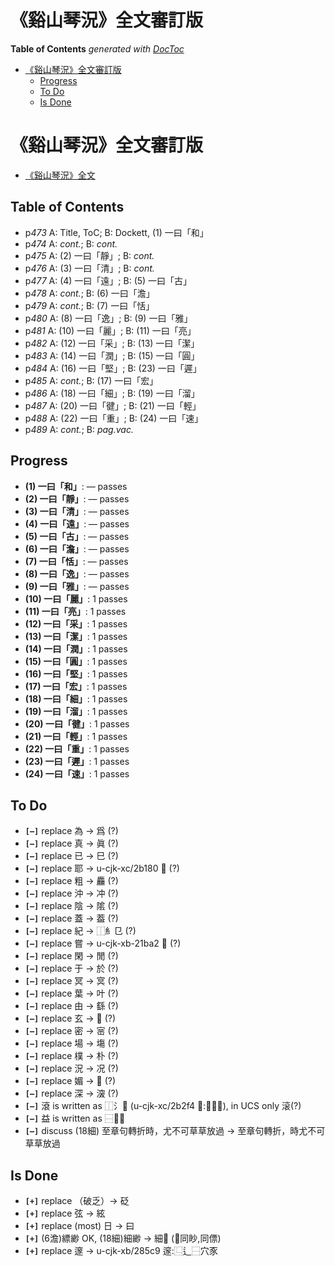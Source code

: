 

# 《谿山琴況》全文審訂版

<!-- START doctoc generated TOC please keep comment here to allow auto update -->
<!-- DON'T EDIT THIS SECTION, INSTEAD RE-RUN doctoc TO UPDATE -->
**Table of Contents**  *generated with [DocToc](https://github.com/thlorenz/doctoc)*

- [《谿山琴況》全文審訂版](#%E8%B0%BF%E5%B1%B1%E7%90%B4%E6%B3%81%E5%85%A8%E6%96%87%E5%AF%A9%E8%A8%82%E7%89%88)
  - [Progress](#progress)
  - [To Do](#to-do)
  - [Is Done](#is-done)

<!-- END doctoc generated TOC please keep comment here to allow auto update -->


# 《谿山琴況》全文審訂版


* [《谿山琴況》全文](./xishanqinkuang.text.md)

## Table of Contents

* p*473* A: Title, ToC; B: Dockett, (1) 一曰「和」
* p*474* A: *cont.*; B: *cont.*
* p*475* A: (2) 一曰「靜」; B: *cont.*
* p*476* A: (3) 一曰「清」; B: *cont.*
* p*477* A: (4) 一曰「遠」; B: (5) 一曰「古」
* p*478* A: *cont.*; B: (6) 一曰「澹」
* p*479* A: *cont.*; B: (7) 一曰「恬」
* p*480* A: (8) 一曰「逸」; B: (9) 一曰「雅」
* p*481* A: (10) 一曰「麗」; B: (11) 一曰「亮」
* p*482* A: (12) 一曰「采」; B: (13) 一曰「潔」
* p*483* A: (14) 一曰「潤」; B: (15) 一曰「圓」
* p*484* A: (16) 一曰「堅」; B: (23) 一曰「遲」
* p*485* A: *cont.*; B: (17) 一曰「宏」
* p*486* A: (18) 一曰「細」; B: (19) 一曰「溜」
* p*487* A: (20) 一曰「徤」; B: (21) 一曰「輕」
* p*488* A: (22) 一曰「重」; B: (24) 一曰「速」
* p*489* A: *cont.*; B: *pag.vac.*





## Progress

* **(1) 一曰「和」**: — passes
* **(2) 一曰「靜」**: — passes
* **(3) 一曰「清」**: — passes
* **(4) 一曰「遠」**: — passes
* **(5) 一曰「古」**: — passes
* **(6) 一曰「澹」**: — passes
* **(7) 一曰「恬」**: — passes
* **(8) 一曰「逸」**: — passes
* **(9) 一曰「雅」**: — passes
* **(10) 一曰「麗」**: 1 passes
* **(11) 一曰「亮」**: 1 passes
* **(12) 一曰「采」**: 1 passes
* **(13) 一曰「潔」**: 1 passes
* **(14) 一曰「潤」**: 1 passes
* **(15) 一曰「圓」**: 1 passes
* **(16) 一曰「堅」**: 1 passes
* **(17) 一曰「宏」**: 1 passes
* **(18) 一曰「細」**: 1 passes
* **(19) 一曰「溜」**: 1 passes
* **(20) 一曰「徤」**: 1 passes
* **(21) 一曰「輕」**: 1 passes
* **(22) 一曰「重」**: 1 passes
* **(23) 一曰「遲」**: 1 passes
* **(24) 一曰「速」**: 1 passes

## To Do

* **`[—]`** replace 為 -> 爲 (?)
* **`[—]`** replace 真 -> 眞 (?)
* **`[—]`** replace 已 -> 巳 (?)
* **`[—]`** replace 耶 -> u-cjk-xc/2b180 𫆀 (?)
* **`[—]`** replace 粗 -> 麤 (?)
* **`[—]`** replace 沖 -> 冲 (?)
* **`[—]`** replace 陰 -> 隂 (?)
* **`[—]`** replace 蓋 -> 葢 (?)
* **`[—]`** replace 紀 -> ⿰糹㔾 (?)
* **`[—]`** replace 嘗 -> u-cjk-xb-21ba2 𡮢 (?)
* **`[—]`** replace 閑 -> 閒 (?)
* **`[—]`** replace 于 -> 於 (?)
* **`[—]`** replace 冥 -> 㝠 (?)
* **`[—]`** replace 葉 -> 叶 (?)
* **`[—]`** replace 由 -> 繇 (?)
* **`[—]`** replace 玄 -> 𤣥 (?)
* **`[—]`** replace 密 -> 宻 (?)
* **`[—]`** replace 場 -> 塲 (?)
* **`[—]`** replace 樸 -> 朴 (?)
* **`[—]`** replace 況 -> 况 (?)
* **`[—]`** replace 媚 -> 𡡾 (?)
* **`[—]`** replace 深 -> 㴱 (?)
* **`[—]`** 滾 is written as ⿰氵𫋴 (u-cjk-xc/2b2f4 𫋴:⿱六衣), in UCS only 滚(?)
* **`[—]`** 益 is written as ⿱𠔁皿
* **`[—]`** discuss (18細) 至章句轉折時，尤不可草草放過 -> 至章句轉折，時尤不可草草放過

## Is Done

* **`[+]`** replace （破乏）-> 砭
* **`[+]`** replace 弦 -> 絃
* **`[+]`** replace (most) 日 -> 曰
* **`[+]`** (6澹)縹緲 OK, (18細)細緲 -> 細𦕈 (𦕈同眇,同僄)
* **`[+]`** replace 邃 -> u-cjk-xb/285c9 𨗉:⿺辶⿱穴豕




